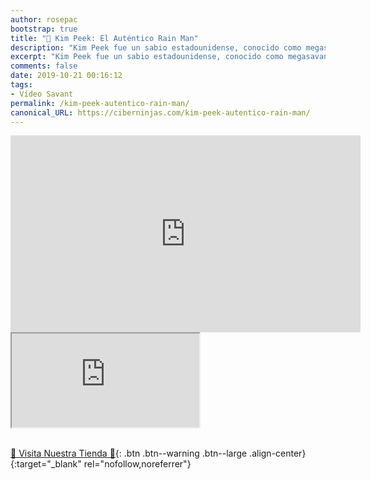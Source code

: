 ```yaml
---
author: rosepac
bootstrap: true
title: "🧠 Kim Peek: El Auténtico Rain Man"
description: "Kim Peek fue un sabio estadounidense, conocido como megasavant, que tenía una memoria excepcional pero también experimentó dificultades sociales."
excerpt: "Kim Peek fue un sabio estadounidense, conocido como megasavant, que tenía una memoria excepcional pero también experimentó dificultades sociales."
comments: false
date: 2019-10-21 00:16:12
tags:
- Vídeo Savant
permalink: /kim-peek-autentico-rain-man/
canonical_URL: https://ciberninjas.com/kim-peek-autentico-rain-man/
---
```


<iframe width="560" height="315" src="https://www.youtube.com/embed/-zt0sWrLIUg" frameborder="0" allow="accelerometer; autoplay; encrypted-media; gyroscope; picture-in-picture" allowfullscreen></iframe>

<div class="embed-responsive embed-responsive-16by9">
  <iframe class="embed-responsive-item" src="https://www.youtube-nocookie.com/embed/8u51ZY2a3Sc?rel=0" allowfullscreen></iframe>
</div><br/>

[🎁 Visita Nuestra Tienda 🎁](https://www.amazon.es/shop/cibercursos){: .btn .btn--warning .btn--large .align-center}{:target="_blank" rel="nofollow,noreferrer"}